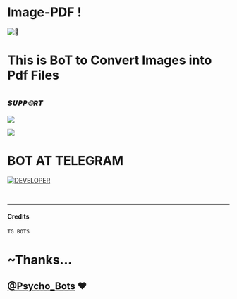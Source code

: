 # Image-PDF !
[![👀](https://telegra.ph/file/0f13fff757a337024ca32.jpg)](https://t.me/image2pdfRoBot) 


# This is BoT to Convert Images into Pdf Files
## <i><b> sᴜᴘᴘ๏ʀᴛ </b></i>

<a href="https://telegram.me/Psycho_Bots" target="_blank"><img src="https://img.shields.io/badge/Join-PsychoBots%20Channel-yellow.svg?style=for-the-badge&logo=Telegram"></a>

<a href="https://telegram.me/Psychobots_chat" target="_blank"><img src="https://img.shields.io/badge/Join-PsychoBots%20Support-brown.svg?style=for-the-badge&logo=Telegram"></a>

# BOT AT TELEGRAM 
<a href="https://t.me/image2pdfRoBot"> <img src="https://img.shields.io/badge/Image2Pdf-Telegram_BoT-black?style=social&logo=telegram" alt="DEVELOPER" /></a>

 <br>

 <hr>
 
 #### Credits 
 ```sh
 TG BOTS 
 ```
# ~Thanks...
## [@Psycho_Bots](https://t.me/Psycho_Bots) ❤️
